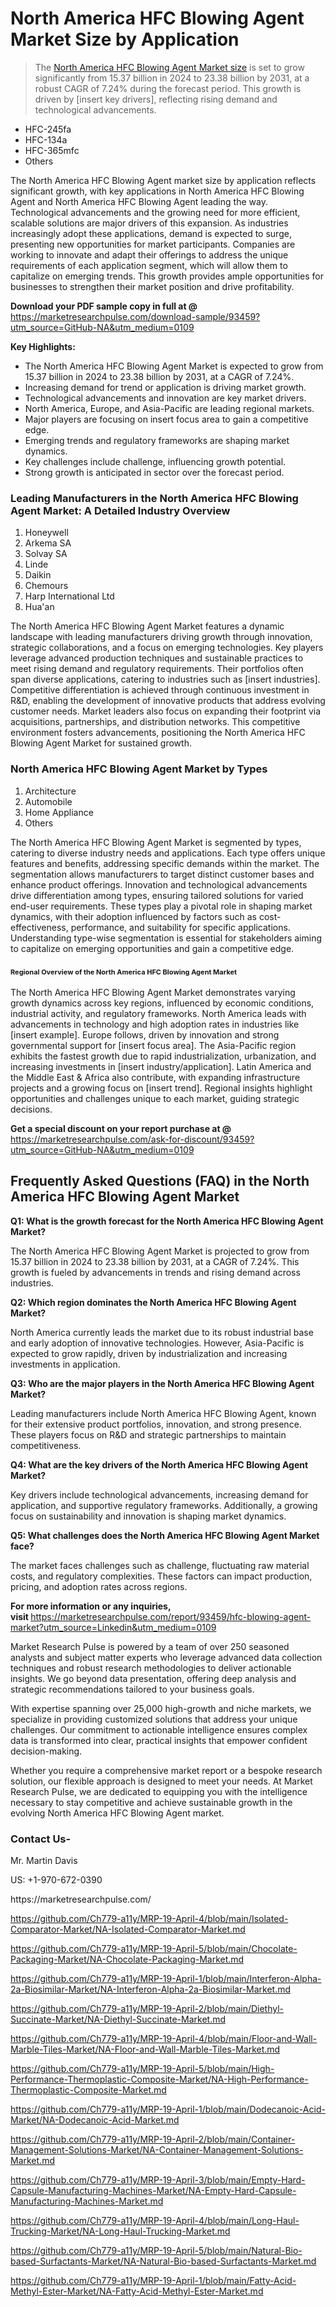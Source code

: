 <h1>North America HFC Blowing Agent Market&nbsp;Size by Application</h1><blockquote><p>The <a href="https://marketresearchpulse.com/download-sample/93459?utm_source=GitHub-NA&amp;utm_medium=0109">North America HFC Blowing Agent Market size</a> is set to grow significantly from 15.37 billion in 2024 to 23.38 billion by 2031, at a robust CAGR of 7.24% during the forecast period. This growth is driven by [insert key drivers], reflecting rising demand and technological advancements.</p></blockquote><ul><li>HFC-245fa<li> HFC-134a<li> HFC-365mfc<li> Others</li></ul><p>The North America HFC Blowing Agent market size by application reflects significant growth, with key applications in North America HFC Blowing Agent and North America HFC Blowing Agent leading the way. Technological advancements and the growing need for more efficient, scalable solutions are major drivers of this expansion. As industries increasingly adopt these applications, demand is expected to surge, presenting new opportunities for market participants. Companies are working to innovate and adapt their offerings to address the unique requirements of each application segment, which will allow them to capitalize on emerging trends. This growth provides ample opportunities for businesses to strengthen their market position and drive profitability.</p><p><strong>Download your PDF sample copy in full at @ </strong><a href="https://marketresearchpulse.com/download-sample/93459?utm_source=GitHub-NA&amp;utm_medium=0109">https://marketresearchpulse.com/download-sample/93459?utm_source=GitHub-NA&amp;utm_medium=0109</a></p><p><strong>Key Highlights: </strong></p><ul><li>The North America HFC Blowing Agent Market is expected to grow from 15.37 billion in 2024 to 23.38 billion by 2031, at a CAGR of 7.24%.</li><li>Increasing demand for trend or application is driving market growth.</li><li>Technological advancements and innovation are key market drivers.</li><li>North America, Europe, and Asia-Pacific are leading regional markets.</li><li>Major players are focusing on insert focus area to gain a competitive edge.</li><li>Emerging trends and regulatory frameworks are shaping market dynamics.</li><li>Key challenges include challenge, influencing growth potential.</li><li>Strong growth is anticipated in sector over the forecast period.</li></ul><h3>Leading Manufacturers in the North America HFC Blowing Agent Market: A Detailed Industry Overview</h3><ol><li>Honeywell</li><li>Arkema SA</li><li>Solvay SA</li><li>Linde</li><li>Daikin</li><li>Chemours</li><li>Harp International Ltd</li><li>Hua'an</li></ol><div class="flex max-w-full flex-col flex-grow"><div class="min-h-8 text-message flex w-full flex-col items-end gap-2 whitespace-normal break-words [.text-message+&amp;]:mt-5" dir="auto" data-message-author-role="assistant" data-message-id="fd8432e4-4910-450d-b182-61b7bfb0a01f" data-message-model-slug="gpt-4o"><div class="flex w-full flex-col gap-1 empty:hidden first:pt-[3px]"><div class="markdown prose w-full break-words dark:prose-invert light"><p>The North America HFC Blowing Agent Market features a dynamic landscape with leading manufacturers driving growth through innovation, strategic collaborations, and a focus on emerging technologies. Key players leverage advanced production techniques and sustainable practices to meet rising demand and regulatory requirements. Their portfolios often span diverse applications, catering to industries such as [insert industries]. Competitive differentiation is achieved through continuous investment in R&amp;D, enabling the development of innovative products that address evolving customer needs. Market leaders also focus on expanding their footprint via acquisitions, partnerships, and distribution networks. This competitive environment fosters advancements, positioning the North America HFC Blowing Agent Market for sustained growth.</p></div></div></div></div><h3>North America HFC Blowing Agent Market by Types</h3><ol><li>Architecture<li> Automobile<li> Home Appliance<li> Others</li></ol><div class="flex max-w-full flex-col flex-grow"><div class="min-h-8 text-message flex w-full flex-col items-end gap-2 whitespace-normal break-words [.text-message+&amp;]:mt-5" dir="auto" data-message-author-role="assistant" data-message-id="084470be-0bb7-4664-bddf-5156b4f41249" data-message-model-slug="gpt-4o-mini"><div class="flex w-full flex-col gap-1 empty:hidden first:pt-[3px]"><div class="markdown prose w-full break-words dark:prose-invert light"><p>The North America HFC Blowing Agent Market is segmented by types, catering to diverse industry needs and applications. Each type offers unique features and benefits, addressing specific demands within the market. The segmentation allows manufacturers to target distinct customer bases and enhance product offerings. Innovation and technological advancements drive differentiation among types, ensuring tailored solutions for varied end-user requirements. These types play a pivotal role in shaping market dynamics, with their adoption influenced by factors such as cost-effectiveness, performance, and suitability for specific applications. Understanding type-wise segmentation is essential for stakeholders aiming to capitalize on emerging opportunities and gain a competitive edge.</p></div></div></div></div><h3><span style="font-size: 11px;">Regional Overview of the North America HFC Blowing Agent Market</span></h3><div class="flex max-w-full flex-col flex-grow"><div class="min-h-8 text-message flex w-full flex-col items-end gap-2 whitespace-normal break-words [.text-message+&amp;]:mt-5" dir="auto" data-message-author-role="assistant" data-message-id="e9038762-ce64-4e30-91c9-9bd413514231" data-message-model-slug="gpt-4o-mini"><div class="flex w-full flex-col gap-1 empty:hidden first:pt-[3px]"><div class="markdown prose w-full break-words dark:prose-invert light"><p>The North America HFC Blowing Agent Market demonstrates varying growth dynamics across key regions, influenced by economic conditions, industrial activity, and regulatory frameworks. North America leads with advancements in technology and high adoption rates in industries like [insert example]. Europe follows, driven by innovation and strong governmental support for [insert focus area]. The Asia-Pacific region exhibits the fastest growth due to rapid industrialization, urbanization, and increasing investments in [insert industry/application]. Latin America and the Middle East &amp; Africa also contribute, with expanding infrastructure projects and a growing focus on [insert trend]. Regional insights highlight opportunities and challenges unique to each market, guiding strategic decisions.</p></div></div></div></div><p><strong>Get a special discount on your report purchase at @ </strong><a href="https://marketresearchpulse.com/ask-for-discount/93459?utm_source=GitHub-NA&amp;utm_medium=0109">https://marketresearchpulse.com/ask-for-discount/93459?utm_source=GitHub-NA&amp;utm_medium=0109</a></p><h2>Frequently Asked Questions (FAQ) in the North America HFC Blowing Agent Market</h2><p><strong>Q1: What is the growth forecast for the North America HFC Blowing Agent Market?</strong></p><p>The North America HFC Blowing Agent Market is projected to grow from 15.37 billion in 2024 to 23.38 billion by 2031, at a CAGR of 7.24%. This growth is fueled by advancements in trends and rising demand across industries.</p><p><strong>Q2: Which region dominates the North America HFC Blowing Agent Market?</strong></p><p>North America currently leads the market due to its robust industrial base and early adoption of innovative technologies. However, Asia-Pacific is expected to grow rapidly, driven by industrialization and increasing investments in application.</p><p><strong>Q3: Who are the major players in the North America HFC Blowing Agent Market?</strong></p><p>Leading manufacturers include North America HFC Blowing Agent, known for their extensive product portfolios, innovation, and strong presence. These players focus on R&amp;D and strategic partnerships to maintain competitiveness.</p><p><strong>Q4: What are the key drivers of the North America HFC Blowing Agent Market?</strong></p><p>Key drivers include technological advancements, increasing demand for application, and supportive regulatory frameworks. Additionally, a growing focus on sustainability and innovation is shaping market dynamics.</p><p><strong>Q5: What challenges does the North America HFC Blowing Agent Market face?</strong></p><p>The market faces challenges such as challenge, fluctuating raw material costs, and regulatory complexities. These factors can impact production, pricing, and adoption rates across regions.</p><p><strong>For more information or any inquiries, visit&nbsp;</strong><a href="https://marketresearchpulse.com/report/93459/hfc-blowing-agent-market?utm_source=Linkedin&utm_medium=0109">https://marketresearchpulse.com/report/93459/hfc-blowing-agent-market?utm_source=Linkedin&utm_medium=0109</a></p><p>Market Research Pulse is powered by a team of over 250 seasoned analysts and subject matter experts who leverage advanced data collection techniques and robust research methodologies to deliver actionable insights. We go beyond data presentation, offering deep analysis and strategic recommendations tailored to your business goals.</p><p>With expertise spanning over 25,000 high-growth and niche markets, we specialize in providing customized solutions that address your unique challenges. Our commitment to actionable intelligence ensures complex data is transformed into clear, practical insights that empower confident decision-making.</p><p>Whether you require a comprehensive market report or a bespoke research solution, our flexible approach is designed to meet your needs. At Market Research Pulse, we are dedicated to equipping you with the intelligence necessary to stay competitive and achieve sustainable growth in the evolving North America HFC Blowing Agent market.</p><h3><strong>Contact Us-</strong></h3><p>Mr. Martin Davis</p><p>US: +1-970-672-0390</p><p>https://marketresearchpulse.com/</p><p><a href="https://github.com/Ch779-a11y/MRP-19-April-4/blob/main/Isolated-Comparator-Market/NA-Isolated-Comparator-Market.md">https://github.com/Ch779-a11y/MRP-19-April-4/blob/main/Isolated-Comparator-Market/NA-Isolated-Comparator-Market.md</a></p><p><a href="https://github.com/Ch779-a11y/MRP-19-April-5/blob/main/Chocolate-Packaging-Market/NA-Chocolate-Packaging-Market.md">https://github.com/Ch779-a11y/MRP-19-April-5/blob/main/Chocolate-Packaging-Market/NA-Chocolate-Packaging-Market.md</a></p><p><a href="https://github.com/Ch779-a11y/MRP-19-April-1/blob/main/Interferon-Alpha-2a-Biosimilar-Market/NA-Interferon-Alpha-2a-Biosimilar-Market.md">https://github.com/Ch779-a11y/MRP-19-April-1/blob/main/Interferon-Alpha-2a-Biosimilar-Market/NA-Interferon-Alpha-2a-Biosimilar-Market.md</a></p><p><a href="https://github.com/Ch779-a11y/MRP-19-April-2/blob/main/Diethyl-Succinate-Market/NA-Diethyl-Succinate-Market.md">https://github.com/Ch779-a11y/MRP-19-April-2/blob/main/Diethyl-Succinate-Market/NA-Diethyl-Succinate-Market.md</a></p><p><a href="https://github.com/Ch779-a11y/MRP-19-April-4/blob/main/Floor-and-Wall-Marble-Tiles-Market/NA-Floor-and-Wall-Marble-Tiles-Market.md">https://github.com/Ch779-a11y/MRP-19-April-4/blob/main/Floor-and-Wall-Marble-Tiles-Market/NA-Floor-and-Wall-Marble-Tiles-Market.md</a></p><p><a href="https://github.com/Ch779-a11y/MRP-19-April-5/blob/main/High-Performance-Thermoplastic-Composite-Market/NA-High-Performance-Thermoplastic-Composite-Market.md">https://github.com/Ch779-a11y/MRP-19-April-5/blob/main/High-Performance-Thermoplastic-Composite-Market/NA-High-Performance-Thermoplastic-Composite-Market.md</a></p><p><a href="https://github.com/Ch779-a11y/MRP-19-April-1/blob/main/Dodecanoic-Acid-Market/NA-Dodecanoic-Acid-Market.md">https://github.com/Ch779-a11y/MRP-19-April-1/blob/main/Dodecanoic-Acid-Market/NA-Dodecanoic-Acid-Market.md</a></p><p><a href="https://github.com/Ch779-a11y/MRP-19-April-2/blob/main/Container-Management-Solutions-Market/NA-Container-Management-Solutions-Market.md">https://github.com/Ch779-a11y/MRP-19-April-2/blob/main/Container-Management-Solutions-Market/NA-Container-Management-Solutions-Market.md</a></p><p><a href="https://github.com/Ch779-a11y/MRP-19-April-3/blob/main/Empty-Hard-Capsule-Manufacturing-Machines-Market/NA-Empty-Hard-Capsule-Manufacturing-Machines-Market.md">https://github.com/Ch779-a11y/MRP-19-April-3/blob/main/Empty-Hard-Capsule-Manufacturing-Machines-Market/NA-Empty-Hard-Capsule-Manufacturing-Machines-Market.md</a></p><p><a href="https://github.com/Ch779-a11y/MRP-19-April-4/blob/main/Long-Haul-Trucking-Market/NA-Long-Haul-Trucking-Market.md">https://github.com/Ch779-a11y/MRP-19-April-4/blob/main/Long-Haul-Trucking-Market/NA-Long-Haul-Trucking-Market.md</a></p><p><a href="https://github.com/Ch779-a11y/MRP-19-April-5/blob/main/Natural-Bio-based-Surfactants-Market/NA-Natural-Bio-based-Surfactants-Market.md">https://github.com/Ch779-a11y/MRP-19-April-5/blob/main/Natural-Bio-based-Surfactants-Market/NA-Natural-Bio-based-Surfactants-Market.md</a></p><p><a href="https://github.com/Ch779-a11y/MRP-19-April-1/blob/main/Fatty-Acid-Methyl-Ester-Market/NA-Fatty-Acid-Methyl-Ester-Market.md">https://github.com/Ch779-a11y/MRP-19-April-1/blob/main/Fatty-Acid-Methyl-Ester-Market/NA-Fatty-Acid-Methyl-Ester-Market.md</a></p>
